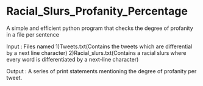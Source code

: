 # Racial_Slurs_Profanity_Percentage
 A simple and efficient python program that checks the degree of profanity in a file per sentence

Input : Files named
 1)Tweets.txt(Contains the tweets which are differential by a next line character)
 2)Racial_slurs.txt(Contains a racial slurs where every word is differentiated by a next-line character)
 
Output : A series of print statements mentioning the degree of profanity per tweet. 
